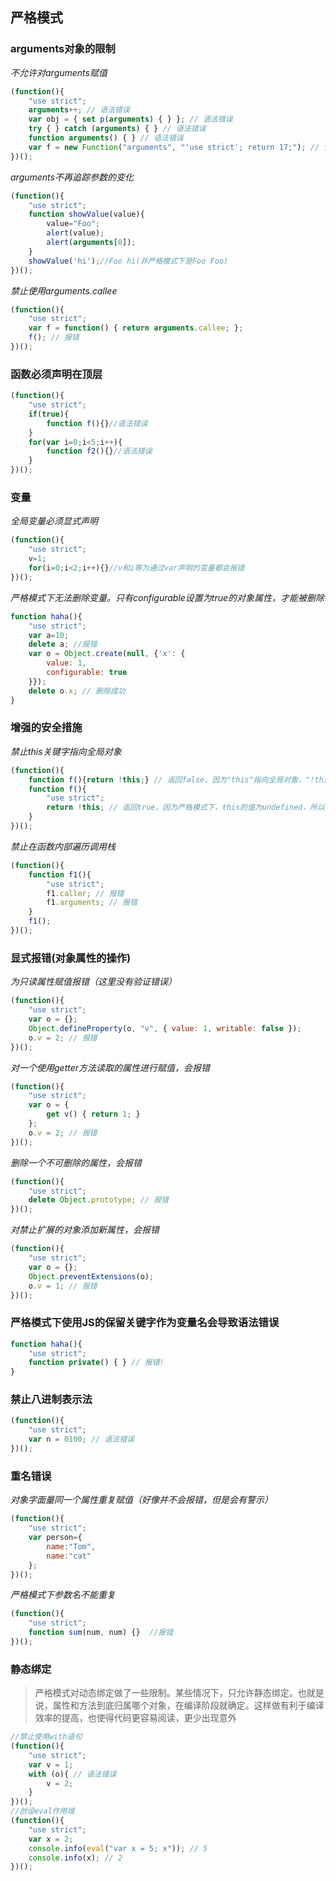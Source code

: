 ## 严格模式

### arguments对象的限制
*不允许对arguments赋值*
```js
(function(){
    "use strict";
    arguments++; // 语法错误
    var obj = { set p(arguments) { } }; // 语法错误
    try { } catch (arguments) { } // 语法错误
    function arguments() { } // 语法错误
    var f = new Function("arguments", "'use strict'; return 17;"); // 语法错误
})();
```
*arguments不再追踪参数的变化*
```js
(function(){
    "use strict";
    function showValue(value){
        value="Foo";
        alert(value);
        alert(arguments[0]);
    }
    showValue('hi');//Foo hi(非严格模式下是Foo Foo)
})();
```
*禁止使用arguments.callee*
```js
(function(){
    "use strict";
    var f = function() { return arguments.callee; };
    f(); // 报错
})();
```

###  函数必须声明在顶层
```js
(function(){
    "use strict";
    if(true){
        function f(){}//语法错误
    }
    for(var i=0;i<5;i++){
        function f2(){}//语法错误
    }
})();
```

### 变量
*全局变量必须显式声明*
```js
(function(){
    "use strict";
    v=1;
    for(i=0;i<2;i++){}//v和i等为通过var声明的变量都会报错
})();
```
*严格模式下无法删除变量。只有configurable设置为true的对象属性，才能被删除*
```js
function haha(){
    "use strict";
    var a=10;
    delete a; //报错
    var o = Object.create(null, {'x': {
        value: 1,
        configurable: true
    }});
    delete o.x; // 删除成功
}
```

### 增强的安全措施
*禁止this关键字指向全局对象*
```js
(function(){
    function f(){return !this;} // 返回false，因为"this"指向全局对象，"!this"就是false
    function f(){
        "use strict";
        return !this; // 返回true，因为严格模式下，this的值为undefined，所以"!this"为true。
    }
})();
```
*禁止在函数内部遍历调用栈*
```js
(function(){
    function f1(){
        "use strict";
        f1.caller; // 报错
        f1.arguments; // 报错
    }
    f1();
})();
```

### 显式报错(对象属性的操作)
*为只读属性赋值报错（这里没有验证错误）*
```js
(function(){
    "use strict";
    var o = {};
    Object.defineProperty(o, "v", { value: 1, writable: false });
    o.v = 2; // 报错
})();
```
*对一个使用getter方法读取的属性进行赋值，会报错*
```js
(function(){
    "use strict";
    var o = {
        get v() { return 1; }
    };
    o.v = 2; // 报错
})();
```
*删除一个不可删除的属性，会报错*
```js
(function(){
    "use strict";
    delete Object.prototype; // 报错
})();
```
*对禁止扩展的对象添加新属性，会报错*
```js
(function(){
    "use strict";
    var o = {};
    Object.preventExtensions(o);
    o.v = 1; // 报错
})();
```

###  严格模式下使用JS的保留关键字作为变量名会导致语法错误
```js
function haha(){
    "use strict";
    function private() { } // 报错!
}
```

###  禁止八进制表示法
```js
(function(){
    "use strict";
    var n = 0100; // 语法错误
})();
```

###  重名错误
*对象字面量同一个属性重复赋值（好像并不会报错，但是会有警示）*
```js
(function(){
    "use strict";
    var person={
        name:"Tom",
        name:"cat"
    };
})();
```
*严格模式下参数名不能重复*
```js
(function(){
    "use strict";
    function sum(num, num) {}  //报错
})();
```

### 静态绑定
> 严格模式对动态绑定做了一些限制。某些情况下，只允许静态绑定。也就是说，属性和方法到底归属哪个对象，在编译阶段就确定。这样做有利于编译效率的提高，也使得代码更容易阅读，更少出现意外

```js
//禁止使用with语句
(function(){
    "use strict";
    var v = 1;
    with (o){ // 语法错误
        v = 2;
    }
})();
//创设eval作用域
(function(){
    "use strict";
    var x = 2;
    console.info(eval("var x = 5; x")); // 5
    console.info(x); // 2
})();
```
